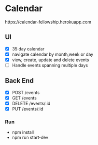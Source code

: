 # Calendar
https://calendar-fellowship.herokuapp.com

## UI
- [x] 35 day calendar
- [x] navigate calendar by month,week or day
- [x] view, create, update and delete events
- [ ] Handle events spanning multiple days

## Back End
- [x] POST /events
- [x] GET /events
- [x] DELETE /events/:id
- [x] PUT /events/:id

### Run
- npm install
- npm run start-dev
